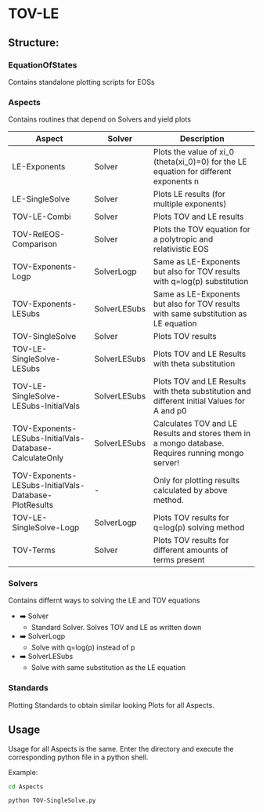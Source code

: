 # TOV-LE

## Structure:

### EquationOfStates

Contains standalone plotting scripts for EOSs

### Aspects
Contains routines that depend on Solvers and yield plots

Aspect		|Solver		|Description				
--------------------|---------------|---------------------------------------
LE-Exponents                |Solver 		|Plots the value of xi_0 (theta(xi_0)=0) for the LE equation for different exponents n
LE-SingleSolve              |Solver         |Plots LE results (for multiple exponents)
TOV-LE-Combi                |Solver         |Plots TOV and LE results
TOV-RelEOS-Comparison       |Solver         |Plots the TOV equation for a polytropic and relativistic EOS
TOV-Exponents-Logp          |SolverLogp     |Same as LE-Exponents but also for TOV results with q=log(p) substitution
TOV-Exponents-LESubs|SolverLESubs   |Same as LE-Exponents but also for TOV results with same substitution as LE equation
TOV-SingleSolve             |Solver         |Plots TOV results
TOV-LE-SingleSolve-LESubs   |SolverLESubs   |Plots TOV and LE Results with theta substitution
TOV-LE-SingleSolve-LESubs-InitialVals   |SolverLESubs   |Plots TOV and LE Results with theta substitution and different initial Values for A and p0
TOV-Exponents-LESubs-InitialVals-Database-CalculateOnly |SolverLESubs   |Calculates TOV and LE Results and stores them in a mongo database. Requires running mongo server!
TOV-Exponents-LESubs-InitialVals-Database-PlotResults   |-              |Only for plotting results calculated by above method.
TOV-LE-SingleSolve-Logp        |SolverLogp     |Plots TOV results for q=log(p) solving method
TOV-Terms                   |Solver         |Plots TOV results for different amounts of terms present

### Solvers
Contains differnt ways to solving the LE and TOV equations

* :arrow_right: Solver
  * Standard Solver. Solves TOV and LE as written down
* :arrow_right: SolverLogp
  * Solve with q=log(p) instead of p
* :arrow_right: SolverLESubs
  * Solve with same substitution as the LE equation

### Standards
Plotting Standards to obtain similar looking Plots for all Aspects.

## Usage

Usage for all Aspects is the same. Enter the directory and execute the corresponding python file in a python shell.

Example:

```bash
cd Aspects

python TOV-SingleSolve.py
```
